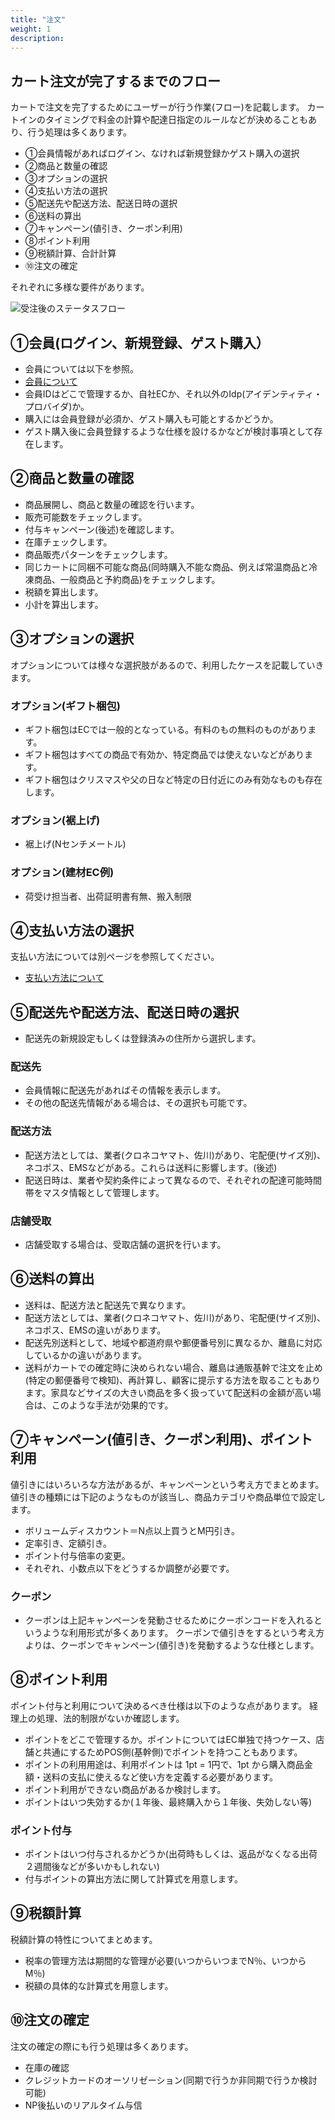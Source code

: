 ```yaml
---
title: "注文"
weight: 1
description: 
---
```


## カート注文が完了するまでのフロー

カートで注文を完了するためにユーザーが行う作業(フロー)を記載します。
カートインのタイミングで料金の計算や配達日指定のルールなどが決めることもあり、行う処理は多くあります。

- ①会員情報があればログイン、なければ新規登録かゲスト購入の選択
- ②商品と数量の確認
- ③オプションの選択
- ④支払い方法の選択
- ⑤配送先や配送方法、配送日時の選択
- ⑥送料の算出
- ⑦キャンペーン(値引き、クーポン利用)
- ⑧ポイント利用
- ⑨税額計算、合計計算
- ⑩注文の確定

それぞれに多様な要件があります。

![受注後のステータスフロー](../media/order.jpg)

## ①会員(ログイン、新規登録、ゲスト購入）

- 会員については以下を参照。
- [会員について](../customer/)
- 会員IDはどこで管理するか、自社ECか、それ以外のIdp(アイデンティティ・プロバイダ)か。
- 購入には会員登録が必須か、ゲスト購入も可能とするかどうか。
- ゲスト購入後に会員登録するような仕様を設けるかなどが検討事項として存在します。

## ②商品と数量の確認

- 商品展開し、商品と数量の確認を行います。
- 販売可能数をチェックします。
- 付与キャンペーン(後述)を確認します。
- 在庫チェックします。
- 商品販売パターンをチェックします。
- 同じカートに同梱不可能な商品(同時購入不能な商品、例えば常温商品と冷凍商品、一般商品と予約商品)をチェックします。
- 税額を算出します。
- 小計を算出します。

## ③オプションの選択

オプションについては様々な選択肢があるので、利用したケースを記載していきます。

### オプション(ギフト梱包)

- ギフト梱包はECでは一般的となっている。有料のもの無料のものがあります。
- ギフト梱包はすべての商品で有効か、特定商品では使えないなどがあります。
- ギフト梱包はクリスマスや父の日など特定の日付近にのみ有効なものも存在します。

### オプション(裾上げ)

- 裾上げ(Nセンチメートル)

### オプション(建材EC例)

- 荷受け担当者、出荷証明書有無、搬入制限

## ④支払い方法の選択

支払い方法については別ページを参照してください。

- [支払い方法について](../payment)

## ⑤配送先や配送方法、配送日時の選択

- 配送先の新規設定もしくは登録済みの住所から選択します。

### 配送先

- 会員情報に配送先があればその情報を表示します。
- その他の配送先情報がある場合は、その選択も可能です。

### 配送方法

- 配送方法としては、業者(クロネコヤマト、佐川)があり、宅配便(サイズ別)、ネコポス、EMSなどがある。これらは送料に影響します。(後述)
- 配送日時は、業者や契約条件によって異なるので、それぞれの配達可能時間帯をマスタ情報として管理します。

### 店舗受取

- 店舗受取する場合は、受取店舗の選択を行います。

## ⑥送料の算出

- 送料は、配送方法と配送先で異なります。
- 配送方法としては、業者(クロネコヤマト、佐川)があり、宅配便(サイズ別)、ネコポス、EMSの違いがあります。
- 配送先別送料として、地域や都道府県や郵便番号別に異なるか、離島に対応しているかの違いがあります。
- 送料がカートでの確定時に決められない場合、離島は通販基幹で注文を止め(特定の郵便番号で検知)、再計算し、顧客に提示する方法を取ることもあります。家具などサイズの大きい商品を多く扱っていて配送料の金額が高い場合は、このような手法が効果的です。

## ⑦キャンペーン(値引き、クーポン利用)、ポイント利用

値引きにはいろいろな方法があるが、キャンペーンという考え方でまとめます。
値引きの種類には下記のようなものが該当し、商品カテゴリや商品単位で設定します。

- ボリュームディスカウント＝N点以上買うとM円引き。
- 定率引き、定額引き。
- ポイント付与倍率の変更。
- それぞれ、小数点以下をどうするか調整が必要です。

### クーポン

- クーポンは上記キャンペーンを発動させるためにクーポンコードを入れるというような利用形式が多くあります。
クーポンで値引きをするという考え方よりは、クーポンでキャンペーン(値引き)を発動するような仕様とします。

## ⑧ポイント利用

ポイント付与と利用について決めるべき仕様は以下のような点があります。
経理上の処理、法的制限がないか確認します。

- ポイントをどこで管理するか。ポイントについてはEC単独で持つケース、店舗と共通にするためPOS側(基幹側)でポイントを持つこともあります。
- ポイントの利用用途は、利用ポイントは 1pt = 1円で、1pt から購入商品金額・送料の支払に使えるなど使い方を定義する必要があります。
- ポイント利用ができない商品があるか検討します。
- ポイントはいつ失効するか(１年後、最終購入から１年後、失効しない等)

### ポイント付与

- ポイントはいつ付与されるかどうか(出荷時もしくは、返品がなくなる出荷２週間後などが多いかもしれない)
- 付与ポイントの算出方法に関して計算式を用意します。

## ⑨税額計算

税額計算の特性についてまとめます。

- 税率の管理方法は期間的な管理が必要(いつからいつまでN％、いつからM％)
- 税額の具体的な計算式を用意します。

## ⑩注文の確定

注文の確定の際にも行う処理は多くあります。

- 在庫の確認
- クレジットカードのオーソリゼーション(同期で行うか非同期で行うか検討可能)
- NP後払いのリアルタイム与信
